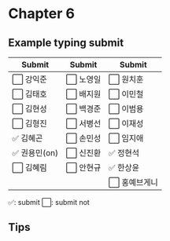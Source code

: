 # Chapter 6

## Example typing submit

|Submit|Submit|Submit|
| ----- | ----- | ----- |
|⬜️ 강익준     |⬜️ 노영일 |⬜️ 원치훈     |
|⬜️ 김태호     |⬜️ 배지원 |⬜️ 이민철     |
|⬜️ 김현성     |⬜️ 백경준 |⬜️ 이범용     |
|⬜️ 김형진     |⬜️ 서병선 |⬜️ 이재성     |
|✅ 김혜곤     |⬜️ 손민성 |⬜️ 임지애     |
|✅ 권용민(on) |⬜️ 신진환 |✅ 정현석     |
|⬜️ 김혜림     |⬜️ 안현규 |✅ 한상윤     |
|             |         |⬜️ 홍예브게니  |


✅: submit
⬜️: submit not

## Tips
